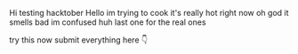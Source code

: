 Hi
testing hacktober
Hello im trying to cook
it's really hot right now
oh god it smells bad
im confused
huh
last one for the real ones









try this now
submit everything here 👇
